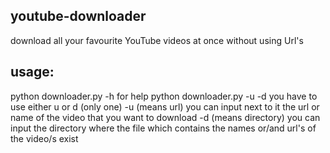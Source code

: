 ## youtube-downloader
download all your favourite YouTube videos at once without using Url's
## usage:
python downloader.py -h for help
python downloader.py -u -d
you have to use either u or d (only one)
-u (means url) you can input next to it the url or name of the video that you want to download
-d (means directory) you can input the directory where the file which contains the names or/and url's of the video/s exist
